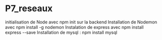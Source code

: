 # P7_reseaux



initialisation de Node avec npm init sur la backend
Installation de Nodemon avec npm install -g nodemon
Instalation de express avec npm install express --save 
Installation de mysql : npm install mysql